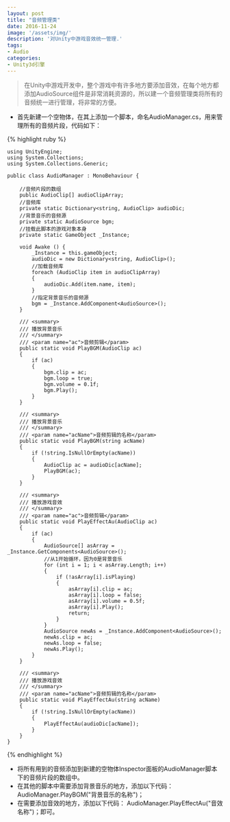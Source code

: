 ```yaml
---
layout: post
title: "音频管理类"
date: 2016-11-24
image: '/assets/img/'
description: '对Unity中游戏音效统一管理.'
tags:
- Audio
categories:
- Unity3d引擎
---
```


>在Unity中游戏开发中，整个游戏中有许多地方要添加音效，在每个地方都添加AudioSource组件是非常消耗资源的，所以建一个音频管理类将所有的音频统一进行管理，将非常的方便。

* 首先新建一个空物体，在其上添加一个脚本，命名AudioManager.cs，用来管理所有的音频片段，代码如下：

{% highlight ruby %}

	using UnityEngine;
	using System.Collections;
	using System.Collections.Generic;

	public class AudioManager : MonoBehaviour {

	    //音频片段的数组
	    public AudioClip[] audioClipArray;
	    //音频库
	    private static Dictionary<string, AudioClip> audioDic;
	    //背景音乐的音频源
	    private static AudioSource bgm;
	    //挂载此脚本的游戏对象本身
	    private static GameObject _Instance;
		
		void Awake () {
	        _Instance = this.gameObject;
	        audioDic = new Dictionary<string, AudioClip>();
	        //加载音频库
	        foreach (AudioClip item in audioClipArray)
	        {
	            audioDic.Add(item.name, item);
	        }
	        //指定背景音乐的音频源
	        bgm = _Instance.AddComponent<AudioSource>();
		}
	
	    /// <summary>
	    /// 播放背景音乐
	    /// </summary>
	    /// <param name="ac">音频剪辑</param>
	    public static void PlayBGM(AudioClip ac)
	    {
	        if (ac)
	        {
	            bgm.clip = ac;
	            bgm.loop = true;
	            bgm.volume = 0.1f;
	            bgm.Play();
	        }
	    }
	    
	    /// <summary>
	    /// 播放背景音乐
	    /// </summary>
	    /// <param name="acName">音频剪辑的名称</param>
	    public static void PlayBGM(string acName)
	    {
	        if (!string.IsNullOrEmpty(acName))
	        {
	            AudioClip ac = audioDic[acName];
	            PlayBGM(ac);
	        }
	    }
	    
	    /// <summary>
	    /// 播放游戏音效
	    /// </summary>
	    /// <param name="ac">音频剪辑</param>
	    public static void PlayEffectAu(AudioClip ac)
	    {
	        if (ac)
	        {
	            AudioSource[] asArray = _Instance.GetComponents<AudioSource>();
	            //从1开始循环，因为0是背景音乐
	            for (int i = 1; i < asArray.Length; i++)
	            {
	                if (!asArray[i].isPlaying)
	                {
	                    asArray[i].clip = ac;
	                    asArray[i].loop = false;
	                    asArray[i].volume = 0.5f;
	                    asArray[i].Play();
	                    return;
	                }
	            }
	            AudioSource newAs = _Instance.AddComponent<AudioSource>();
	            newAs.clip = ac;
	            newAs.loop = false;
	            newAs.Play();
	        }
	    }
	
	    /// <summary>
	    /// 播放游戏音效
	    /// </summary>
	    /// <param name="acName">音频剪辑的名称</param>
	    public static void PlayEffectAu(string acName)
	    {
	        if (!string.IsNullOrEmpty(acName))
	        {
	            PlayEffectAu(audioDic[acName]);
	        }
	    }
	}
{% endhighlight %}

* 将所有用到的音频添加到新建的空物体Inspector面板的AudioManager脚本下的音频片段的数组中。
* 在其他的脚本中需要添加背景音乐的地方，添加以下代码：AudioManager.PlayBGM("背景音乐的名称")；
* 在需要添加音效的地方，添加以下代码：
AudioManager.PlayEffectAu("音效名称")；即可。